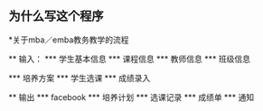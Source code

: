 ## 为什么写这个程序
  *关于mba／emba教务教学的流程

  ** 输入：
  *** 学生基本信息
  *** 课程信息
  *** 教师信息
  *** 班级信息

  *** 培养方案
  *** 学生选课
  *** 成绩录入

  ** 输出
  *** facebook
  *** 培养计划
  *** 选课记录
  *** 成绩单
  *** 通知
 